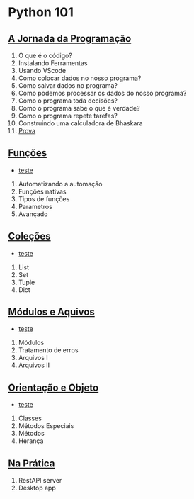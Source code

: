 # Python 101

## [A Jornada da Programação](./module01/aulas.md)

1. O que é o código?
2. Instalando Ferramentas
3. Usando VScode
4. Como colocar dados no nosso programa?
5. Como salvar dados no programa?
6. Como podemos processar os dados do nosso programa?
7. Como o programa toda decisões?
8. Como o programa sabe o que é verdade?
9. Como o programa repete tarefas?
10. Construindo uma calculadora de Bhaskara
11. [Prova](./module01/teste.md)

## [Funções](./module02/aulas.md)

- [teste](./module02/teste.md)

1. Automatizando a automação
2. Funções nativas
3. Tipos de funções
4. Parametros
5. Avançado

## [Coleções](./module03/aulas.md)

- [teste](./module03/teste.md)

1. List
2. Set
3. Tuple
4. Dict

## [Módulos e Aquivos](./module04/aulas.md)

- [teste](./module04/teste.md)

1. Módulos
2. Tratamento de erros
3. Arquivos I
4. Arquivos II

## [Orientação e Objeto](./module05/aulas.md)

- [teste](./module05/teste.md)

1. Classes
2. Métodos Especiais
3. Métodos
4. Herança

## [Na Prática](./module06/aulas.md)

1. RestAPI server
2. Desktop app
